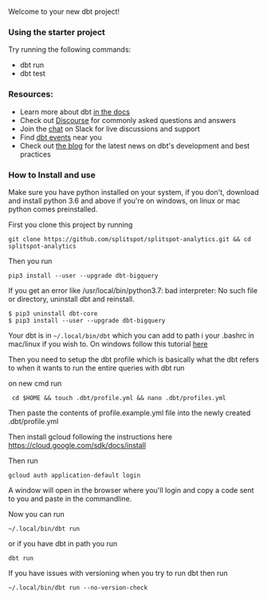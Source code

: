 Welcome to your new dbt project!

### Using the starter project

Try running the following commands:
- dbt run
- dbt test


### Resources:
- Learn more about dbt [in the docs](https://docs.getdbt.com/docs/introduction)
- Check out [Discourse](https://discourse.getdbt.com/) for commonly asked questions and answers
- Join the [chat](http://slack.getdbt.com/) on Slack for live discussions and support
- Find [dbt events](https://events.getdbt.com) near you
- Check out [the blog](https://blog.getdbt.com/) for the latest news on dbt's development and best practices

### How to Install and use
Make sure you have python installed on your system, if you don't, download and install python 3.6 and above if you're on windows,
on linux or mac python comes preinstalled.

First you clone this project by running 
```
git clone https://github.com/splitspot/splitspot-analytics.git && cd splitspot-analytics
```

Then you run 
```
pip3 install --user --upgrade dbt-bigquery
```

If you get an error like /usr/local/bin/python3.7: bad interpreter: No such file or directory, uninstall dbt and reinstall.
```
$ pip3 uninstall dbt-core
$ pip3 install --user --upgrade dbt-bigquery
```

Your dbt is in ``` ~/.local/bin/dbt ``` which you can add to path i your .bashrc in mac/linux if you wish to.
On windows follow this tutorial [here](https://www.dataduel.co/install-dbt-on-win10-april-2021/)

Then you need to setup the dbt profile which is basically what the dbt refers to when it wants to run the entire queries with dbt run

on new cmd run 
```
 cd $HOME && touch .dbt/profile.yml && nano .dbt/profiles.yml
```
Then paste the contents of profile.example.yml file into the newly created .dbt/profile.yml

Then install gcloud following the instructions here https://cloud.google.com/sdk/docs/install

Then run
```
gcloud auth application-default login
```
A window will open in the browser where you'll login and copy a code sent to you and paste in the commandline.

Now you can run
```
~/.local/bin/dbt run
```

or if you have dbt in path you run
```
dbt run
```

If you have issues with versioning when you try to run dbt then run
```
~/.local/bin/dbt run --no-version-check
```